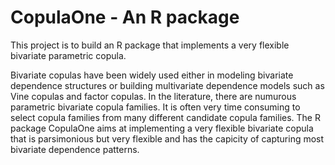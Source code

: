 # CopulaOne - An R package

This project is to build an R package that implements a very flexible bivariate parametric copula.

Bivariate copulas have been widely used either in modeling bivariate dependence structures or building multivariate dependence models such as Vine copulas and factor copulas. In the literature, there are numurous parametric bivariate copula families. It is often very time consuming to select copula families from many different candidate copula families. The R package CopulaOne aims at implementing a very flexible bivariate copula that is parsimonious but very flexible and has the capicity of capturing most bivariate dependence patterns.

